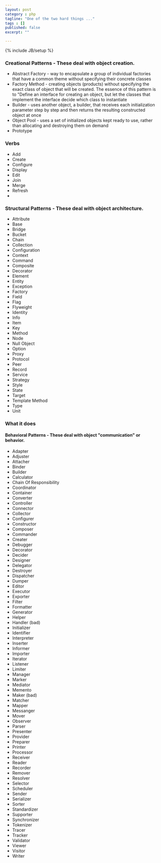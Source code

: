 ```yaml
---
layout: post
category : php
tagline: "One of the two hard things ..."
tags : []
published: false
excerpt: ""

---
```

{% include JB/setup %}


### Creational Patterns - These deal with object creation.

* Abstract Factory - way to encapsulate a group of individual factories that have a common theme without specifying their concrete classes
* Factory Method - creating objects (products) without specifying the exact class of object that will be created. The essence of this pattern is to "Define an interface for creating an object, but let the classes that implement the interface decide which class to instantiate
* Builder - uses another object, a builder, that receives each initialization parameter step by step and then returns the resulting constructed object at once
* Object Pool - uses a set of initialized objects kept ready to use, rather than allocating and destroying them on demand
* Prototype

### Verbs

* Add
* Create
* Configure
* Display
* Edit
* Join
* Merge
* Refresh
* 

### Structural Patterns - These deal with object architecture.

* Attribute
* Base
* Bridge
* Bucket
* Chain
* Collection
* Configuration
* Context
* Command
* Composite
* Decorator
* Element
* Entity
* Exception
* Factory
* Field
* Flag
* Flyweight
* Identity
* Info
* Item
* Key
* Method
* Node
* Null Object
* Option
* Proxy
* Protocol
* Peer
* Record
* Service
* Strategy
* Style
* State
* Target
* Template Method
* Type
* Unit

### What it does

#### Behavioral Patterns - These deal with object "communication" or behavior.

* Adapter
* Adjuster
* Attacher
* Binder
* Builder
* Calculator
* Chain Of Responsibility
* Coordinator
* Container
* Converter
* Controller
* Connector
* Collector
* Configurer
* Constructor
* Composer
* Commander
* Creater
* Debugger
* Decorator
* Decider
* Designer
* Delegator
* Destroyer
* Dispatcher
* Dumper
* Editor
* Executor
* Exporter
* Filter
* Formatter
* Generator
* Helper
* Handler (bad)
* Initializer
* Identifier
* Interpreter
* Inserter
* Informer
* Importer
* Iterator
* Listener
* Limiter
* Manager
* Marker
* Mediator
* Memento
* Maker (bad)
* Matcher
* Mapper
* Messanger
* Mover
* Observer
* Parser
* Presenter
* Provider
* Preparer
* Printer
* Processor
* Receiver
* Reader
* Recorder
* Remover
* Resolver
* Selector
* Scheduler
* Sender
* Serializer
* Sorter
* Standardizer
* Supporter
* Synchronizer
* Tokenizer
* Tracer
* Tracker
* Validator
* Viewer
* Visitor
* Writer
